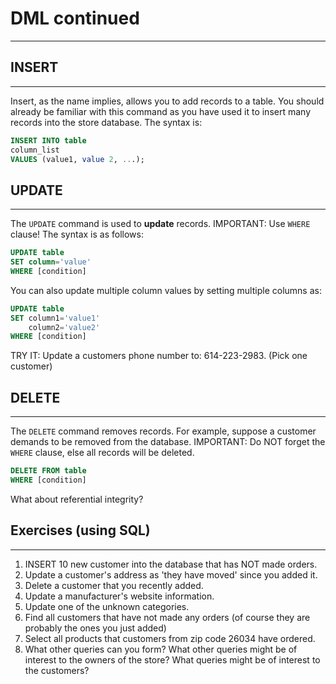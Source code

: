 # DML continued
---

## INSERT
----
Insert, as the name implies, allows you to add records to a table. You should already be familiar with this command as you have used it to insert
many records into the store database.  The syntax is:

```sql
INSERT INTO table
column_list
VALUES (value1, value 2, ...);
```


## UPDATE
----

The `UPDATE` command is used to __update__ records.  IMPORTANT: Use `WHERE` clause!  The syntax is as follows:

```sql
UPDATE table
SET column='value'
WHERE [condition]
```

You can also update multiple column values by setting multiple columns as:
```sql
UPDATE table
SET column1='value1'
    column2='value2'
WHERE [condition]
```

TRY IT:  Update a customers phone number to: 614-223-2983.  (Pick one customer)

## DELETE 
---
The `DELETE` command removes records.  For example, suppose a customer demands to be removed from the database.  IMPORTANT: Do NOT forget the `WHERE` clause, else all records will be deleted.

```sql
DELETE FROM table
WHERE [condition]
```

What about referential integrity?  




## Exercises (using SQL)
---

1. INSERT 10 new customer into the database that has NOT made orders.
1. Update a customer's address as 'they have moved' since you added it.
1. Delete a customer that you recently added.
1. Update a manufacturer's website information.
1. Update one of the unknown categories.
1. Find all customers that have not made any orders (of course they are probably the ones you just added)
1. Select all products that customers from zip code 26034 have ordered.
1. What other queries can you form?  What other queries might be of interest to the owners of the store?  What queries might be of interest to the customers?

